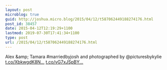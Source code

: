 ```yaml
---
layout: post
microblog: true
guid: http://joshua.micro.blog/2015/04/12/t587062449188274176.html
post_id: 38457
date: 2015-04-12T12:19:29+1100
lastmod: 2019-07-30T17:41:34+1100
type: post
url: /2015/04/12/t587062449188274176.html
---
```

Alex &amp;amp; Tamara #marriedbyjosh and photographed by @picturesbykylie [t.co/XbkwgdK8N...](http://t.co/XbkwgdK8NI) [t.co/vG7xJSpBY...](http://t.co/vG7xJSpBYB)
